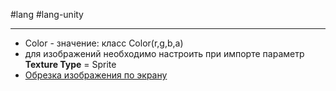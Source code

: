#lang #lang-unity 

---
- Color - значение: класс Color(r,g,b,a)
- для изображений необходимо настроить при импорте параметр **Texture Type** = Sprite
- [Обрезка изображения по экрану](1.%20Languages/Unity/5.%20UI/Image/Обрезка%20изображения%20по%20экрану.md)